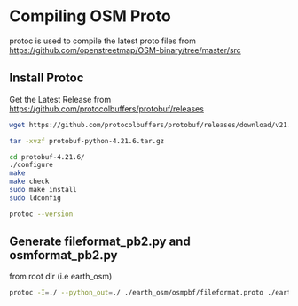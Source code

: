 # Compiling OSM Proto
protoc is used to compile the latest proto files from
https://github.com/openstreetmap/OSM-binary/tree/master/src


## Install Protoc

Get the Latest Release from https://github.com/protocolbuffers/protobuf/releases

```bash
wget https://github.com/protocolbuffers/protobuf/releases/download/v21.6/protobuf-python-4.21.6.tar.gz

tar -xvzf protobuf-python-4.21.6.tar.gz

cd protobuf-4.21.6/
./configure
make
make check
sudo make install
sudo ldconfig

protoc --version
```

## Generate fileformat_pb2.py and osmformat_pb2.py
from root dir (i.e earth_osm)
```bash
protoc -I=./ --python_out=./ ./earth_osm/osmpbf/fileformat.proto ./earth_osm/osmpbf/osmformat.proto
```